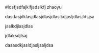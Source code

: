 #ldsfjsdfajklfjadslkfj  zhaoyu


dasdasjdklasjdlasjdlasjdlaslkdjasljdlasjldsjsa


jaslkdjlasjdlas


jdlaksdjlsaj



dasasdkjasldjasljsaljdsa
